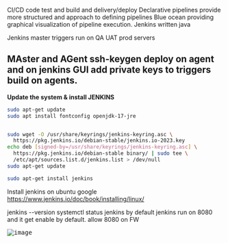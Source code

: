 CI/CD
 code test and build and delivery/deploy 
 Declarative pipelines provide more structured and approach to  defining pipelines
 Blue ocean providing graphical visualization of pipeline execution.
 Jenkins written java

Jenkins master triggers run on  QA
                                UAT
                                prod servers

MAster and AGent 
ssh-keygen deploy on agent and on jenkins GUI add private keys to triggers build on agents.  
-------------------------------------------------------------------------------------------------------

**Update the system & install JENKINS**
```bash
sudo apt-get update
sudo apt install fontconfig openjdk-17-jre


sudo wget -O /usr/share/keyrings/jenkins-keyring.asc \
  https://pkg.jenkins.io/debian-stable/jenkins.io-2023.key
echo deb [signed-by=/usr/share/keyrings/jenkins-keyring.asc] \
  https://pkg.jenkins.io/debian-stable binary/ | sudo tee \
  /etc/apt/sources.list.d/jenkins.list > /dev/null
sudo apt-get update

sudo apt-get install jenkins
```

Install jenkins on ubuntu google
https://www.jenkins.io/doc/book/installing/linux/

jenkins --version
systemctl status jenkins
  by default jenkins run on 8080 and it get enable by default. allow 8080 on FW 

  <kbd>![image](https://openterprise.it/wp-content/uploads/2020/10/jenkins_pipeline.png)</kbd>


